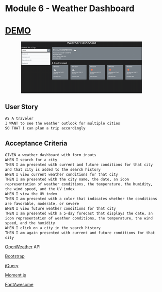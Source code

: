 # Module 6 - Weather Dashboard

# [DEMO](https://somdobomk-module6-challenge.netlify.app/)

<div align="center">
    <img src="./assets/images/screenshot.gif" width="400px"> 
</div>

## User Story

```
AS A traveler
I WANT to see the weather outlook for multiple cities
SO THAT I can plan a trip accordingly
```

## Acceptance Criteria

```
GIVEN a weather dashboard with form inputs
WHEN I search for a city
THEN I am presented with current and future conditions for that city and that city is added to the search history
WHEN I view current weather conditions for that city
THEN I am presented with the city name, the date, an icon representation of weather conditions, the temperature, the humidity, the wind speed, and the UV index
WHEN I view the UV index
THEN I am presented with a color that indicates whether the conditions are favorable, moderate, or severe
WHEN I view future weather conditions for that city
THEN I am presented with a 5-day forecast that displays the date, an icon representation of weather conditions, the temperature, the wind speed, and the humidity
WHEN I click on a city in the search history
THEN I am again presented with current and future conditions for that city
```

[OpenWeather](https://openweathermap.org/api) API

[Bootstrap](https://getbootstrap.com/)

[jQuery](https://jquery.com/)

[Moment.js](https://momentjs.com/)

[FontAwesome](https://fontawesome.com/)
